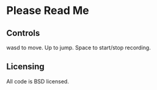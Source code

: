 Please Read Me
==============


Controls
--------
wasd to move.
Up to jump.
Space to start/stop recording.

Licensing
---------
All code is BSD licensed.